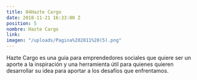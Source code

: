 ```yaml
---
title: 04Hazte Cargo
date: 2018-11-21 16:33:00 Z
position: 5
nombre: Hazte Cargo
link: 
imagen: "/uploads/Pagina%202811%20(5).png"
---
```


Hazte Cargo es una guía para emprendedores sociales que quiere ser un aporte a la inspiración y una herramienta útil para quienes quieren desarrollar su idea para aportar a los desafíos que enfrentamos. 
